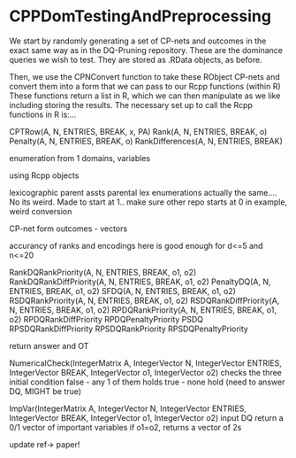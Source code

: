 # CPPDomTestingAndPreprocessing

We start by randomly generating a set of CP-nets and outcomes in the exact same way as in the DQ-Pruning repository. These are the dominance queries we wish to test. They are stored as .RData objects, as before.

Then, we use the CPNConvert function to take these RObject CP-nets and convert them into a form that we can pass to our Rcpp functions (within R)
These functions return a list in R, which we can then manipulate as we like including storing the results.
The necessary set up to call the Rcpp functions in R is:...

CPTRow(A, N, ENTRIES, BREAK, x, PA)
Rank(A, N, ENTRIES, BREAK, o)
Penalty(A, N, ENTRIES, BREAK, o)
RankDifferences(A, N, ENTRIES, BREAK)

enumeration from 1 domains, variables

using Rcpp objects

lexicographic parent assts
parental lex enumerations actually the same.... No its weird. Made to start at 1.. make sure other repo starts at 0 in example, weird conversion  

CP-net form
outcomes - vectors

accurancy of ranks and encodings here is good enough for d<=5 and n<=20

RankDQRankPriority(A, N, ENTRIES, BREAK, o1, o2)
RankDQRankDiffPriority(A, N, ENTRIES, BREAK, o1, o2)
PenaltyDQ(A, N, ENTRIES, BREAK, o1, o2)
SFDQ(A, N, ENTRIES, BREAK, o1, o2)
RSDQRankPriority(A, N, ENTRIES, BREAK, o1, o2)
RSDQRankDiffPriority(A, N, ENTRIES, BREAK, o1, o2)
RPDQRankPriority(A, N, ENTRIES, BREAK, o1, o2)
RPDQRankDiffPriority
RPDQPenaltyPriority
PSDQ
RPSDQRankDiffPriority
RPSDQRankPriority
RPSDQPenaltyPriority

return answer and OT

NumericalCheck(IntegerMatrix A, IntegerVector N, IntegerVector ENTRIES, IntegerVector BREAK, IntegerVector o1, IntegerVector o2)
checks the three initial condition
false - any 1 of them holds
true - none hold (need to answer DQ, MIGHT be true)

ImpVar(IntegerMatrix A, IntegerVector N, IntegerVector ENTRIES, IntegerVector BREAK, IntegerVector o1, IntegerVector o2)
input DQ
return a 0/1 vector of important variables
if o1=o2, returns a vector of 2s

update ref-> paper!
